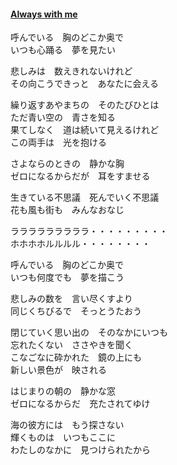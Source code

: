 #### [Always with me](https://www.youtube.com/watch?v=rr8GurL8W_4)  
呼んでいる　胸のどこか奥で  
いつも心踊る　夢を見たい  

悲しみは　数えきれないけれど  
その向こうできっと　あなたに会える  

繰り返すあやまちの　そのたびひとは  
ただ青い空の　青さを知る  
果てしなく　道は続いて見えるけれど  
この両手は　光を抱ける  

さよならのときの　静かな胸  
ゼロになるからだが　耳をすませる  

生きている不思議　死んでいく不思議  
花も風も街も　みんなおなじ  

ラララララララララ・・・・・・・・・  
ホホホホルルルル・・・・・・・・  

呼んでいる　胸のどこか奥で  
いつも何度でも　夢を描こう  

悲しみの数を　言い尽くすより  
同じくちびるで　そっとうたおう  

閉じていく思い出の　そのなかにいつも  
忘れたくない　ささやきを聞く  
こなごなに砕かれた　鏡の上にも  
新しい景色が　映される  

はじまりの朝の　静かな窓  
ゼロになるからだ　充たされてゆけ  

海の彼方には　もう探さない  
輝くものは　いつもここに  
わたしのなかに　見つけられたから